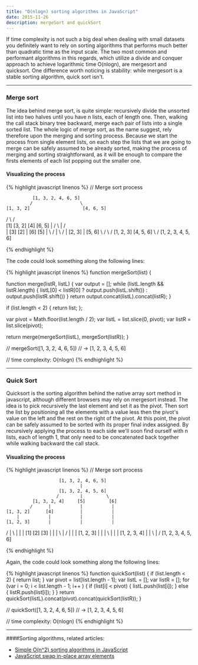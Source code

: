```yaml
---
title: "O(nlogn) sorting algorithms in JavaScript"
date: 2015-11-26
description: mergeSort and quickSort
---
```


If time complexity is not such a big deal when dealing with small datasets you definitely want to rely on sorting algorithms that performs much better than quadratic time as the input scale. The two most common and performant algorithms in this regards, which utilize a divide and conquer approach to achieve logarithmic time O(nlogn), are mergesort and quicksort. One difference worth noticing is stability: while mergesort is a stable sorting algorithm, quick sort isn't.

***

### Merge sort

The idea behind merge sort, is quite simple: recursively divide the unsorted list into two halves until you have n lists, each of length one. Then, walking the call stack binary tree backward, merge each pair of lists into a single sorted list. The whole logic of merge sort, as the name suggest, rely therefore upon the merging and sorting process. Because we start the process from single element lists, on each step the lists that we are going to merge can be safely assumed to be already sorted, making the process of merging and sorting  straightforward, as it will be enough to compare the firsts elements of each list popping out the smaller one.

#### Visualizing the process

{% highlight javascript linenos %}
// Merge sort process

              [1, 3, 2, 4, 6, 5]
             /                  \
    [1, 3, 2]                    [4, 6, 5]
   /         \                  /         \
 [1]          [3, 2]         [4]           [6, 5]
   |          /     \         |           /     \
   |      [3]       [2]       |         [6]      [5]
   |         \     /          |           \     /
   |          [2, 3]          |            [5, 6]
    \         /                \          /
     [1, 2, 3]                   [4, 5, 6]
              \                 / 
               [1, 2, 3, 4, 5, 6] 

{% endhighlight %}

The code could look something along the following lines:

{% highlight javascript linenos %}
function mergeSort(list) {
  
  function merge(listR, listL) {
    var output = [];
    while (listL.length && listR.length) {
      listL[0] < listR[0] ? output.push(listL.shift()) : output.push(listR.shift())
    }
    return output.concat(listL).concat(listR);
  }

  if (list.length < 2) {
    return list;
  };

  var pivot = Math.floor(list.length / 2);
  var listL = list.slice(0, pivot);
  var listR = list.slice(pivot);

  return merge(mergeSort(listL), mergeSort(listR));
}

// mergeSort([1, 3, 2, 4, 6, 5])
// -> [1, 2, 3, 4, 5, 6]

// time complexity: O(nlogn)
{% endhighlight %}

***

### Quick Sort

Quicksort is the sorting algorithm behind the native array sort method in javascript, although different browsers may rely on mergesort instead. The idea is to pick recursively the last element and set it as the pivot. Then sort the list by positioning all the elements with a value less then the pivot's value on the left and the rest on the right of the pivot. At this point, the pivot can be safely assumed to be sorted with its proper final index assigned. By recursively applying the process to each side we'll soon find ourself with n lists, each of length 1, that only need to be concatenated back together while walking backward the call stack.

#### Visualizing the process
{% highlight javascript linenos %}
// Merge sort process

                        [1, 3, 2, 4, 6, 5]
                                |
                        [1, 3, 2, 4, 5, 6]
                       /        |         \
              [1, 3, 2, 4]     [5]         [6]
             /      |           |           |
    [1, 3, 2]      [4]          |           | 
        |           |           |           |
    [1, 2, 3]       |           |           |
   /    |    \      |           |           |
[1]    [2]    [3]   |           |           |
   \    |    /      |           |           |
    [1, 2, 3]       |           |           |
             \      |           |           | 
             [1, 2, 3, 4]       |           |
                         \      |          /
                         [1, 2, 3, 4, 5, 6]
              
{% endhighlight %}

Again, the code could look something along the following lines:

{% highlight javascript linenos %}
function quickSort(list) {
  if (list.length < 2) {
    return list;
  }
  var pivot = list[list.length - 1];
  var listL = [];
  var listR = [];
  for (var i = 0; i < list.length - 1; i++ ) {
    if (list[i] < pivot) {
      listL.push(list[i]);
    } else {
      listR.push(list[i]);
    }
  }
  return quickSort(listL).concat(pivot).concat(quickSort(listR));
}

// quickSort([1, 3, 2, 4, 6, 5])
// -> [1, 2, 3, 4, 5, 6]

// time complexity: O(nlogn)
{% endhighlight %}

***

####Sorting algorithms, related articles:

- [Simple O(n^2) sorting algorithms in JavaScript](http://nick.balestra.ch/2015/quadratic-time-sorting-algorithms)
- [JavaScript swap in-place array elements](http://nick.balestra.ch/2015/swapping-array-elements-in-place/)
